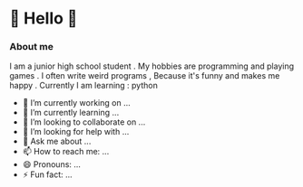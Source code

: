 # 👋 Hello 👋
### About me
I am a junior high school student . My hobbies are programming and playing games . I often write weird programs , Because it's funny and makes me happy . Currently I am learning : python

- 🔭 I’m currently working on ...
- 🌱 I’m currently learning ...
- 👯 I’m looking to collaborate on ...
- 🤔 I’m looking for help with ...
- 💬 Ask me about ...
- 📫 How to reach me: ...
- 😄 Pronouns: ...
- ⚡ Fun fact: ...
